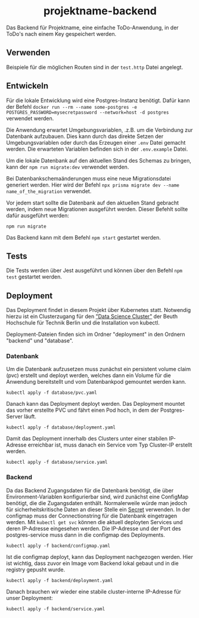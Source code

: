 <h1 align="center"> projektname-backend </h1>

Das Backend für Projektname, eine einfache ToDo-Anwendung, in der ToDo's nach einem Key gespeichert werden.

## Verwenden
Beispiele für die möglichen Routen sind in der `test.http` Datei angelegt.

## Entwickeln
Für die lokale Entwicklung wird eine Postgres-Instanz benötigt. Dafür kann der Befehl `docker run --rm --name some-postgres -e POSTGRES_PASSWORD=mysecretpassword --network=host -d postgres` verwendet werden.

Die Anwendung erwartet Umgebungsvariablen, .z.B. um die Verbindung zur Datenbank aufzubauen. Dies kann durch das direkte Setzen der Umgebungsvariablen oder durch das Erzeugen einer `.env` Datei gemacht werden. Die erwarteten Variablen befinden sich in der `.env.example` Datei.

Um die lokale Datenbank auf den aktuellen Stand des Schemas zu bringen, kann der `npm run migrate:dev` verwendet werden.

Bei Datenbankschemaänderungen muss eine neue Migrationsdatei generiert werden. Hier wird der Befehl `npx prisma migrate dev --name name_of_the_migration` verwendet.

Vor jedem start sollte die Datenbank auf den aktuellen Stand gebracht werden, indem neue Migrationen ausgeführt werden. Dieser Befehlt sollte dafür ausgeführt werden:

`npm run migrate`

Das Backend kann mit dem Befehl `npm start` gestartet werden.

## Tests
Die Tests werden über Jest ausgeführt und können über den Befehl `npm test` gestartet werden.


## Deployment
Das Deployment findet in diesem Projekt über Kubernetes statt. Notwendig hierzu ist ein Clusterzugang für den ["Data Science Cluster"](https://labor.beuth-hochschule.de/ris/data-science-cluster/) der Beuth Hochschule für Technik Berlin und die Installation von kubectl.

Deployment-Dateien finden sich im Ordner "deployment" in den Ordnern "backend" und "database".

### Datenbank

Um die Datenbank aufzusetzen muss zunächst ein persistent volume claim (pvc) erstellt und deployt werden, welches dann ein Volume für die Anwendung bereitstellt und vom Datenbankpod gemountet werden kann. 
``` 
kubectl apply -f database/pvc.yaml
```
Danach kann das Deployment deployt werden. Das Deployment mountet das vorher erstellte PVC und fährt einen Pod hoch, in dem der Postgres-Server läuft.
``` 
kubectl apply -f database/deployment.yaml
```
Damit das Deployment innerhalb des Clusters unter einer stabilen IP-Adresse erreichbar ist, muss danach ein Service vom Typ Cluster-IP erstellt werden.
``` 
kubectl apply -f database/service.yaml
```

### Backend
Da das Backend Zugangsdaten für die Datenbank benötigt, die über Environment-Variablen konfigurierbar sind, wird zunächst eine ConfigMap benötigt, die die Zugangsdaten enthält. Normalerweile würde man jedoch für sicherheitskritische Daten an dieser Stelle ein [Secret](https://kubernetes.io/docs/concepts/configuration/secret/) verwenden. 
In der configmap muss der Connectionstring für die Datenbank eingetragen werden. Mit `kubectl get svc` können die aktuell deployten Services und deren IP-Adresse eingesehen werden. Die IP-Adresse und der Port des postgres-service muss dann in die configmap des Deployments.

``` 
kubectl apply -f backend/configmap.yaml
```
Ist die configmap deployt, kann das Deployment nachgezogen werden. Hier ist wichtig, dass zuvor ein Image vom Backend lokal gebaut und in die registry gepusht wurde. 
``` 
kubectl apply -f backend/deployment.yaml
```
Danach brauchen wir wieder eine stabile cluster-interne IP-Adresse für unser Deployment:
``` 
kubectl apply -f backend/service.yaml
```


